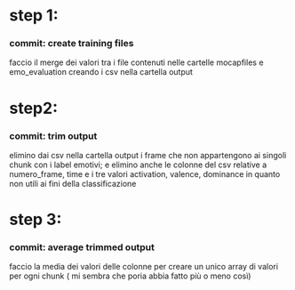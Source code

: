 # step 1:
### commit: create training files

faccio il merge dei valori tra i file contenuti nelle cartelle mocapfiles e emo_evaluation creando i csv nella cartella output 

# step2:
### commit: trim output

elimino dai csv nella cartella output i frame che non appartengono ai singoli chunk con i label emotivi; e elimino anche le colonne del csv relative a numero_frame, time e i tre valori activation, valence, dominance in quanto non utili ai fini della classificazione

# step 3:
### commit: average trimmed output
faccio la media dei valori delle colonne per creare un unico array di valori per ogni chunk ( mi sembra che poria abbia fatto più o meno così)



